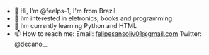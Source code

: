 - 👋 Hi, I’m @feelps-1, I'm from Brazil
- 👀 I’m interested in eletronics, books and programming
- 🌱 I’m currently learning Python and HTML
- 📫 How to reach me: 
  Email: felipesansoliv01@gmail.com
  Twitter: @decano__

